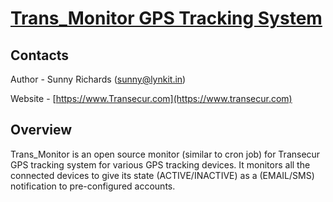 # [Trans_Monitor GPS Tracking System](https://www.transecur.com)

## Contacts

Author - Sunny Richards  ([sunny@lynkit.in](mailto:dev@Transecur.com))

Website - [https://www.Transecur.com](https://www.transecur.com)

## Overview

Trans_Monitor is an open source monitor (similar to cron job) for Transecur GPS tracking system for various GPS tracking devices. It monitors all the connected devices to give its state (ACTIVE/INACTIVE) as a (EMAIL/SMS) notification to pre-configured accounts. 

